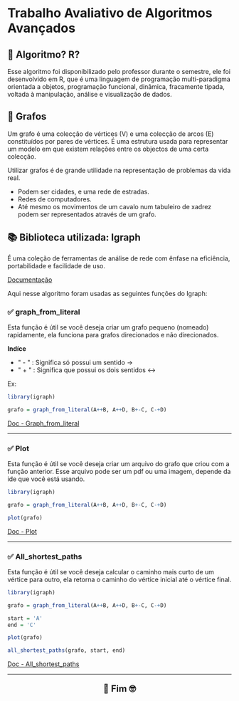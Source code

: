 # Trabalho Avaliativo de Algoritmos Avançados

## 🤔 Algoritmo? R?
Esse algoritmo foi disponibilizado pelo professor durante o semestre,
ele foi desenvolvido em R, que é uma linguagem de programação multi-paradigma orientada a objetos, programação funcional, dinâmica, fracamente tipada, voltada à manipulação, análise e visualização de dados.

## 🤯 Grafos
Um grafo é uma colecção de vértices (V) e uma colecção de arcos (E) constituídos por pares de vértices. É uma estrutura usada para representar um modelo em que existem relações entre os objectos de uma certa colecção.

Utilizar grafos é de grande utilidade na representação de problemas da vida real.

  - Podem ser cidades, e uma rede de estradas. 
  - Redes de computadores.
  - Até mesmo os movimentos de um cavalo num tabuleiro de xadrez podem ser representados através de um grafo.

## 📚 Biblioteca utilizada: Igraph

É uma coleção de ferramentas de análise de rede com ênfase na eficiência, portabilidade e facilidade de uso.

[Documentação](https://igraph.org/r/)

Aqui nesse algoritmo foram usadas as seguintes funções do Igraph:

### ✅ graph_from_literal
Esta função é útil se você deseja criar um grafo pequeno (nomeado) rapidamente, ela funciona para grafos direcionados e não direcionados.

**Indíce**
 - " - " : Significa só possui um sentido  -> 
 - " + " : Significa que possui os dois sentidos <->

Ex:
```R
library(igraph)

grafo = graph_from_literal(A++B, A++D, B+-C, C-+D)
```

[Doc - Graph_from_literal](https://igraph.org/r/doc/graph_from_literal.html)
- - - 
### ✅ Plot
Esta função é útil se você deseja criar um arquivo do grafo que criou com a função anterior.
Esse arquivo pode ser um pdf ou uma imagem, depende da ide que você está usando.

```R
library(igraph)

grafo = graph_from_literal(A++B, A++D, B+-C, C-+D)

plot(grafo)
```

[Doc - Plot](https://igraph.org/r/doc/plot.igraph.html)

- - -
### ✅ All_shortest_paths
Esta função é útil se você deseja calcular o caminho mais curto de um vértice para outro, ela retorna o caminho do vértice inicial até o vértice final.

```R
library(igraph)

grafo = graph_from_literal(A++B, A++D, B+-C, C-+D)

start = 'A'
end = 'C'

plot(grafo)

all_shortest_paths(grafo, start, end)
```

[Doc - All_shortest_paths](https://igraph.org/r/doc/distances.html)

- - -
<p align="center" style="font-size: 20px; font-weight: bold" >
    🚀 Fim 🤓
</p>
